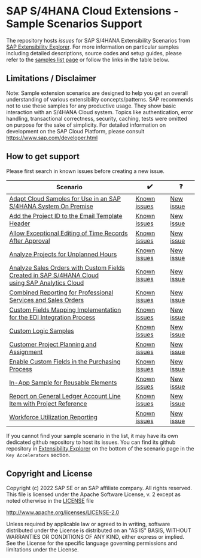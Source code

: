 # SAP S/4HANA Cloud Extensions - Sample Scenarios Support

The repository hosts _issues_ for SAP S/4HANA Extensibility Scenarios from [SAP Extensibility Explorer](https://www.sap.com/extends4). For more information on particular samples including detailed descriptions, source codes and setup guides, please refer to the [samples list page](http://tiny.cc/s4-ext-samples) or follow the links in the table below.



Limitations / Disclaimer
------------------------
Note: Sample extension scenarios are designed to help you get an overall understanding of various extensibility concepts/patterns. SAP  recommends not to use these samples for any productive usage. They show basic interaction with an S/4HANA Cloud system. Topics like authentication, error handling, transactional correctness, security, caching, tests were omitted on purpose for the sake of simplicity. For detailed information on development on the SAP Cloud Platform, please consult https://www.sap.com/developer.html



How to get support
---------------------
Please first search in known issues before creating a new issue.

| Scenario        | ✔️  | ❓  |
| ------------- | ----- | ---- |
[Adapt Cloud Samples for Use in an SAP S/4HANA System On Premise](http://tiny.cc/s4-ext-on-premise)	|	[Known issues](https://github.com/SAP/cloud-s4-sample-ext/issues?utf8=âœ“&q=label%3As4-ext-on-premise) | [New issue](https://github.com/SAP/cloud-s4-sample-ext/issues/new?labels=s4-ext-on-premise&template=s4-ext-on-premise.md)
[Add the Project ID to the Email Template Header](http://tiny.cc/s4-email-templ-header)	|	[Known issues](https://github.com/SAP/cloud-s4-sample-ext/issues?utf8=âœ“&q=label%3As4-email-templ-header) | [New issue](https://github.com/SAP/cloud-s4-sample-ext/issues/new?labels=s4-email-templ-header&template=s4-email-templ-header.md)
[Allow Exceptional Editing of Time Records After Approval](http://tiny.cc/s4-except-edit-time-recs)	|	[Known issues](https://github.com/SAP/cloud-s4-sample-ext/issues?utf8=âœ“&q=label%3As4-except-edit-time-recs) | [New issue](https://github.com/SAP/cloud-s4-sample-ext/issues/new?labels=s4-except-edit-time-recs&template=s4-except-edit-time-recs.md)
[Analyze Projects for Unplanned Hours](http://tiny.cc/s4-analyze-unpl-hours)	|	[Known issues](https://github.com/SAP/cloud-s4-sample-ext/issues?utf8=âœ“&q=label%3As4-analyze-unpl-hours) | [New issue](https://github.com/SAP/cloud-s4-sample-ext/issues/new?labels=s4-analyze-unpl-hours&template=s4-analyze-unpl-hours.md)
[Analyze Sales Orders with Custom Fields Created in SAP S/4HANA Cloud <br>using SAP Analytics Cloud](http://tiny.cc/s4-analyze-custfields-sac)	|	[Known issues](https://github.com/SAP/cloud-s4-sample-ext/issues?utf8=âœ“&q=label%3As4-analyze-custfields-in-sac) | [New issue](https://github.com/SAP/cloud-s4-sample-ext/issues/new?labels=s4-analyze-custfields-in-sac&template=s4-analyze-custfields-in-sac.md)
[Combined Reporting for Professional Services and Sales Orders](http://tiny.cc/s4-report-profservice)	|	[Known issues](https://github.com/SAP/cloud-s4-sample-ext/issues?utf8=âœ“&q=label%3As4-report-profservice) | [New issue](https://github.com/SAP/cloud-s4-sample-ext/issues/new?labels=s4-report-profservice&template=s4-report-profservice.md)
[Custom Fields Mapping Implementation for the EDI Integration Process](http://tiny.cc/s4-edi-integration)	|	[Known issues](https://github.com/SAP/cloud-s4-sample-ext/issues?utf8=âœ“&q=label%3As4-edi-integration) | [New issue](https://github.com/SAP/cloud-s4-sample-ext/issues/new?labels=s4-edi-integration&template=s4-edi-integration.md)
[Custom Logic Samples](http://tiny.cc/s4-cust-logic)	|	[Known issues](https://github.com/SAP/cloud-s4-sample-ext/issues?utf8=âœ“&q=label%3As4-cust-logic) | [New issue](https://github.com/SAP/cloud-s4-sample-ext/issues/new?labels=s4-cust-logic&template=s4-cust-logic.md)
[Customer Project Planning and Assignment](http://tiny.cc/s4-cust-proj-plan)	|	[Known issues](https://github.com/SAP/cloud-s4-sample-ext/issues?utf8=âœ“&q=label%3As4-cust-proj-plan) | [New issue](https://github.com/SAP/cloud-s4-sample-ext/issues/new?labels=s4-cust-proj-plan&template=s4-cust-proj-plan.md)
[Enable Custom Fields in the Purchasing Process](http://tiny.cc/s4-enable-custfields-purc)	|	[Known issues](https://github.com/SAP/cloud-s4-sample-ext/issues?utf8=âœ“&q=label%3As4-enable-custfields-purc) | [New issue](https://github.com/SAP/cloud-s4-sample-ext/issues/new?labels=s4-enable-custfields-purc&template=s4-enable-custfields-purc.md)
[In-App Sample for Reusable Elements](http://tiny.cc/s4-reusable-elements)	|	[Known issues](https://github.com/SAP/cloud-s4-sample-ext/issues?utf8=âœ“&q=label%3As4-reusable-elements) | [New issue](https://github.com/SAP/cloud-s4-sample-ext/issues/new?labels=s4-reusable-elements&template=s4-reusable-elements.md)
[Report on General Ledger Account Line Item with Project Reference](http://tiny.cc/s4-report-gl-account)	|	[Known issues](https://github.com/SAP/cloud-s4-sample-ext/issues?utf8=âœ“&q=label%3As4-report-gl-account) | [New issue](https://github.com/SAP/cloud-s4-sample-ext/issues/new?labels=s4-report-gl-account&template=s4-report-gl-account.md)
[Workforce Utilization Reporting](http://tiny.cc/s4-workforce-util)	|	[Known issues](https://github.com/SAP/cloud-s4-sample-ext/issues?utf8=âœ“&q=label%3As4-workforce-util) | [New issue](https://github.com/SAP/cloud-s4-sample-ext/issues/new?labels=s4-workforce-util&template=s4-workforce-util.md)

If you cannot find your sample scenario in the list, it may have its own dedicated github repository to host its issues. You can find its github repository in [Extensibility Explorer](http://tiny.cc/s4-ext-samples) on the bottom of the scenario page in the `Key Accelerators` section.




Copyright and License
---------------------

Copyright (c) 2022 SAP SE or an SAP affiliate company. All rights reserved.
This file is licensed under the Apache Software License, v. 2 except as noted otherwise in the [LICENSE](LICENSE) file

http://www.apache.org/licenses/LICENSE-2.0

Unless required by applicable law or agreed to in writing, software distributed under the License is distributed on an "AS IS" BASIS, WITHOUT WARRANTIES OR CONDITIONS OF ANY KIND, either express or implied. See the License for the specific language governing permissions and limitations under the License.
